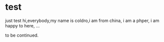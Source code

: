 # test
just test 
hi,everybody,my name is coldro,i am from china, i am a phper, i am happy to here, ... 

to be continued.
